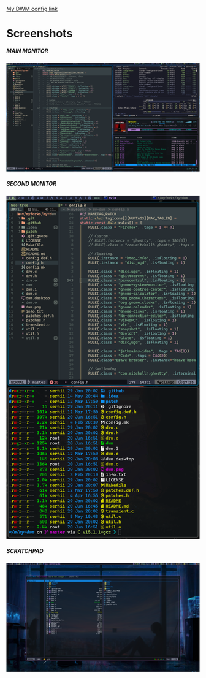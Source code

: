 [My DWM config link](https://github.com/sergii-dudar/my-dwm)

# Screenshots

##### MAIN MONITOR

![main-second.png](../screenshots/dwm/main-second.png)

##### SECOND MONITOR

![dwm-second.png](../screenshots/dwm/dwm-second.png)

##### SCRATCHPAD

![dwm-scratchpad.png](../screenshots/dwm/dwm-scratchpad.png)
